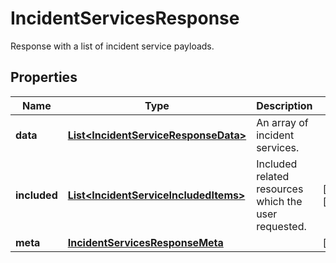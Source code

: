 # IncidentServicesResponse

Response with a list of incident service payloads.

## Properties

| Name         | Type                                                                            | Description                                          | Notes                 |
| ------------ | ------------------------------------------------------------------------------- | ---------------------------------------------------- | --------------------- |
| **data**     | [**List&lt;IncidentServiceResponseData&gt;**](IncidentServiceResponseData.md)   | An array of incident services.                       |
| **included** | [**List&lt;IncidentServiceIncludedItems&gt;**](IncidentServiceIncludedItems.md) | Included related resources which the user requested. | [optional] [readonly] |
| **meta**     | [**IncidentServicesResponseMeta**](IncidentServicesResponseMeta.md)             |                                                      | [optional]            |
